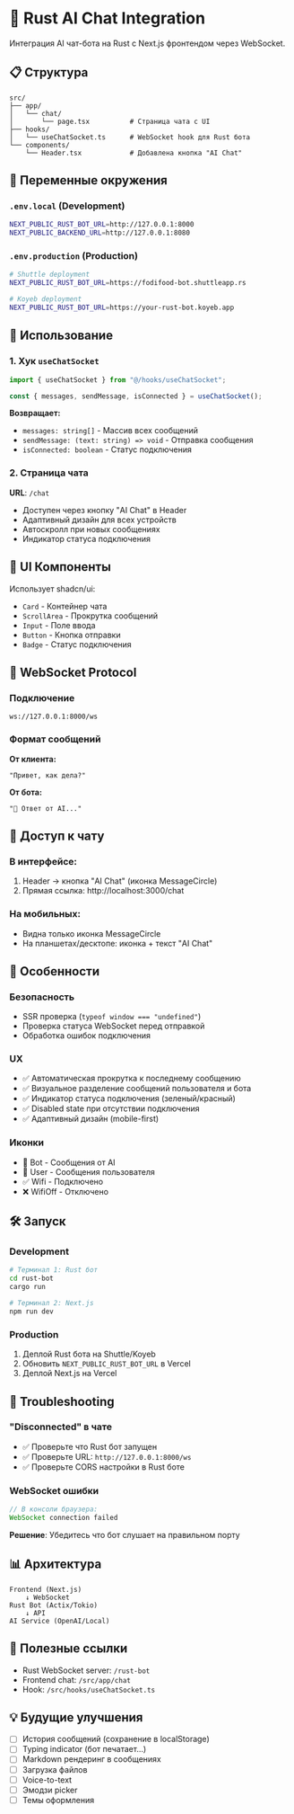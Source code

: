 # 🤖 Rust AI Chat Integration

Интеграция AI чат-бота на Rust с Next.js фронтендом через WebSocket.

## 📋 Структура

```
src/
├── app/
│   └── chat/
│       └── page.tsx          # Страница чата с UI
├── hooks/
│   └── useChatSocket.ts      # WebSocket hook для Rust бота
└── components/
    └── Header.tsx            # Добавлена кнопка "AI Chat"
```

## 🔧 Переменные окружения

### `.env.local` (Development)
```bash
NEXT_PUBLIC_RUST_BOT_URL=http://127.0.0.1:8000
NEXT_PUBLIC_BACKEND_URL=http://127.0.0.1:8080
```

### `.env.production` (Production)
```bash
# Shuttle deployment
NEXT_PUBLIC_RUST_BOT_URL=https://fodifood-bot.shuttleapp.rs

# Koyeb deployment
NEXT_PUBLIC_RUST_BOT_URL=https://your-rust-bot.koyeb.app
```

## 🚀 Использование

### 1. Хук `useChatSocket`

```typescript
import { useChatSocket } from "@/hooks/useChatSocket";

const { messages, sendMessage, isConnected } = useChatSocket();
```

**Возвращает:**
- `messages: string[]` - Массив всех сообщений
- `sendMessage: (text: string) => void` - Отправка сообщения
- `isConnected: boolean` - Статус подключения

### 2. Страница чата

**URL**: `/chat`
- Доступен через кнопку "AI Chat" в Header
- Адаптивный дизайн для всех устройств
- Автоскролл при новых сообщениях
- Индикатор статуса подключения

## 🎨 UI Компоненты

Использует shadcn/ui:
- `Card` - Контейнер чата
- `ScrollArea` - Прокрутка сообщений
- `Input` - Поле ввода
- `Button` - Кнопка отправки
- `Badge` - Статус подключения

## 🔌 WebSocket Protocol

### Подключение
```
ws://127.0.0.1:8000/ws
```

### Формат сообщений

**От клиента:**
```
"Привет, как дела?"
```

**От бота:**
```
"🤖 Ответ от AI..."
```

## 📱 Доступ к чату

### В интерфейсе:
1. Header → кнопка "AI Chat" (иконка MessageCircle)
2. Прямая ссылка: http://localhost:3000/chat

### На мобильных:
- Видна только иконка MessageCircle
- На планшетах/десктопе: иконка + текст "AI Chat"

## 🎯 Особенности

### Безопасность
- SSR проверка (`typeof window === "undefined"`)
- Проверка статуса WebSocket перед отправкой
- Обработка ошибок подключения

### UX
- ✅ Автоматическая прокрутка к последнему сообщению
- ✅ Визуальное разделение сообщений пользователя и бота
- ✅ Индикатор статуса подключения (зеленый/красный)
- ✅ Disabled state при отсутствии подключения
- ✅ Адаптивный дизайн (mobile-first)

### Иконки
- 🤖 Bot - Сообщения от AI
- 🧑 User - Сообщения пользователя
- ✅ Wifi - Подключено
- ❌ WifiOff - Отключено

## 🛠️ Запуск

### Development
```bash
# Терминал 1: Rust бот
cd rust-bot
cargo run

# Терминал 2: Next.js
npm run dev
```

### Production
1. Деплой Rust бота на Shuttle/Koyeb
2. Обновить `NEXT_PUBLIC_RUST_BOT_URL` в Vercel
3. Деплой Next.js на Vercel

## 🐛 Troubleshooting

### "Disconnected" в чате
- ✅ Проверьте что Rust бот запущен
- ✅ Проверьте URL: `http://127.0.0.1:8000/ws`
- ✅ Проверьте CORS настройки в Rust боте

### WebSocket ошибки
```typescript
// В консоли браузера:
WebSocket connection failed
```
**Решение**: Убедитесь что бот слушает на правильном порту

## 📊 Архитектура

```
Frontend (Next.js)
    ↓ WebSocket
Rust Bot (Actix/Tokio)
    ↓ API
AI Service (OpenAI/Local)
```

## 🔗 Полезные ссылки

- Rust WebSocket server: `/rust-bot`
- Frontend chat: `/src/app/chat`
- Hook: `/src/hooks/useChatSocket.ts`

## 💡 Будущие улучшения

- [ ] История сообщений (сохранение в localStorage)
- [ ] Typing indicator (бот печатает...)
- [ ] Markdown рендеринг в сообщениях
- [ ] Загрузка файлов
- [ ] Voice-to-text
- [ ] Эмодзи picker
- [ ] Темы оформления
